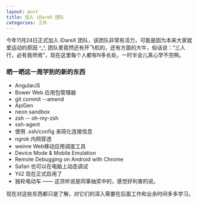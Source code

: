```yaml
---
layout: post
title: 加入 iDareX 团队
categories: 工作
---
```


今年11月24日正式加入 iDareX 团队，该团队非常有活力，可能是因为本来大家就爱运动的原因 ^_^, 团队里竟然还有开飞机的，还有方面的大牛，俗话说：“三人行，必有我师焉”，现在这里每个人都有N多长处，一时半会儿真心学不完啊。

### 晒一晒这一周学到的新的东西

* AngularJS
* Bower Web 应用包管理器
* git commit --amend
* ApiGen
* neon sandbox
* zsh   -- oh-my-zsh
* ssh-agent
* 使用 .ssh/config 来简化连接信息
* ngrok 内网穿透
* weinre Web移动应用调度工具
* Device Mode & Mobile Emulation
* Remote Debugging on Android with Chrome
* Safari 也可以在电脑上动态调试
* Yii2 现在正式启用了
* 独轮电动车 —— 这货听说是同事抽奖中的，感觉好利害的说。

现在对这些东西都只是了解，对它们的深入需要在后面工作和业余时间多多学习。
